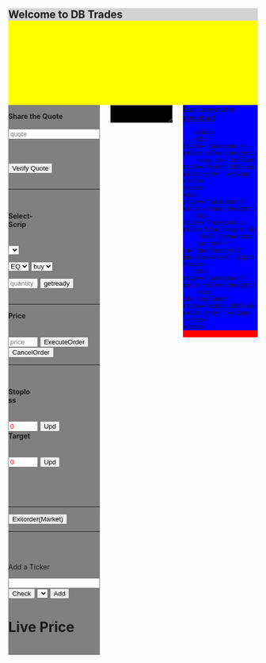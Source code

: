 <html>
<head>
<meta name = "viewport" content="width=device-width, initial-scale=1.0"> 
<style>

hr.dashed {
  border-top: 3px dashed #bbb;
}
.column1 {
  float: left;
  width: 40%;
  height:95%
}
.column2{
  float: left;
  width: 30%;
  height:95%
}
.column3 {
  float: left;
  width: 30%;
  height:95%
}

/* Stops the float property from affecting content after the columns */
.columns:after {
  content: "";
  display: table;
  clear: both;
}

</style>
<script type = "text/javascript">
var cantry=1
var ws;

var url2="ws://dbtrades.westeurope.azurecontainer.io:10012";

var url1="http://dbtrades.westeurope.azurecontainer.io:10100/"
//Var url2="ws://64c6-106-214-87-93.ngrok.io";

//Var url1="http://ec56-106-214-87-93.ngrok.io/";

function init1(){

const Http = new XMLHttpRequest();
const url=url1+"checkstoplossthread";
Http.open("GET",url);
Http.send();
Http.onreadystatechange=function(){
if (this.readyState==4&& this.status==200){ 

}
if (this.readyState==4&& this.status!=200){
 //window.alert(this.response);
};
}
}

function connectws(){
  ws = new WebSocket(url2);

  // Set event handlers.

  ws.onopen = function(e) {
	document.getElementById("console").value = document.getElementById("console").value+"\n"+ "Connected Successfully";

  };
  
  ws.onmessage = function(e) {
	// e.data contains received string.
	//window.alert("onmessage: " + e.data);
	const marray=e.data.split(":");
	//window.alert(marray)
	if (marray[0]=="verify") { document.getElementById("console").value = document.getElementById("console").value+"\n"+marray[1];}
	if (marray[0]=="noverify") { document.getElementById("console").value = document.getElementById("console").value+"\n"+marray[1];}
	if (marray[0]=="deposit") { document.getElementById("console").value = document.getElementById("console").value+"\n"+ "Deposit Amount is:"+marray[1];}
	if (marray[0]=="buyprice") { document.getElementById("console").value = document.getElementById("console").value+"\n"+ "Bought at:"+marray[1];}
	if (marray[0]=="sellprice") { document.getElementById("console").value = document.getElementById("console").value+"\n"+ "Sold at:"+marray[1];}
	if (marray[0]=="error") { document.getElementById("console").value = document.getElementById("console").value+"\n"+ "error at:"+marray[1];}
	if (marray[0]=="rejected") { document.getElementById("console").value = document.getElementById("console").value+"\n"+ "Rejected at:"+marray[1];}
	if (marray[0]=="buypic") { imgElem.setAttribute('src', "data:image/png;base64," + marray[1]);document.getElementById("downloadbuy").href ="data:image/png;base64," + marray[1]; }
	if (marray[0]=="sellpic") { imgElem1.setAttribute('src', "data:image/png;base64," + marray[1]);document.getElementById("downloadsell").href ="data:image/png;base64," + marray[1];}
	if (marray[0]=="targetupd") { document.getElementById("console").value = document.getElementById("console").value+"\n"+ "New Target Profit:"+marray[1];}
	if (marray[0]=="lossupd") { document.getElementById("console").value = document.getElementById("console").value+"\n"+ "New target loss:"+marray[1];}
	if (marray[0]=="common") { document.getElementById("console").value = document.getElementById("console").value+"\n"+marray[1];}
	if (marray[0]=="initloss") { document.getElementById("stoploss1").value = marray[1];}
	if (marray[0]=="donothing") { }
	if (marray[0]=="liveprice") { document.getElementById("liveprice").innerHTML = marray[1];}
	if (marray[0]=="block") { document.getElementById("getready").disabled = true ;
							  document.getElementById("execute").disabled = true ;
							  document.getElementById("additem").disabled = true ;
							  document.getElementById("cancel").disabled = true ;}
	if (marray[0]=="unblock") { document.getElementById("getready").disabled = false ;
						  document.getElementById("execute").disabled = false ;
						  document.getElementById("additem").disabled = false ;
						  document.getElementById("cancel").disabled = false ;}
//	else { var baseStr64=e.data;	
//	imgElem.setAttribute('src', "data:image/jpg;base64," + baseStr64);

//	}
	
  };
  
  ws.onclose = function() {
	document.getElementById("console").value = document.getElementById("console").value+"\n"+ "Connection Closed";
	if (cantry==1){
	setTimeout(function() {
      connectws();
    }, 1000); }
  };

  ws.onerror = function(e) {
	cantry=0
	document.getElementById("console").value = document.getElementById("console").value+"\n"+ "Connection Error";

  };
}
function init() {
	//window.alert("starting init");
	
  // Connect to Web Socket

	connectws();
	setTimeout(function() {
      init1();
    }, 2000);
	setTimeout(function() {
      additemsinit();
    }, 1000);
	
}

function inputevent1(){
//	alert(document.getElementById("target1").value);
}
	
function additems1(){
const Http = new XMLHttpRequest();
const url=url1+"additems1/"+document.getElementById("additems1").value;
Http.open("GET",url);
Http.send();
Http.onreadystatechange=function(){
if (this.readyState==4&& this.status==200){
	strr=this.response;

	//window.alert(this.response) ;
	tokenselect=document.getElementById("addselect");
	const choiced=strr.split(":");

	for (let i = 0; i < choiced.length; i++) {

	  var opt = document.createElement('option');
		opt.value = choiced[i];
		opt.innerHTML = choiced[i];
		tokenselect.appendChild(opt);
	}

}
if (this.readyState==4&& this.status!=200){ window.alert(this.response);}
};
}

function additemsinit(){
const Http = new XMLHttpRequest();
const url=url1+"inittok";
Http.open("GET",url);
Http.send();
Http.onreadystatechange=function(){
if (this.readyState==4&& this.status==200){
	strr=this.response;

	//window.alert(this.response) ;
	tokenselect=document.getElementById("token");
	tokenselect.length=0;
	const choiced=strr.split(":");

	for (let i = 0; i < choiced.length; i++) {

	  var opt = document.createElement('option');
		opt.value = choiced[i];
		opt.innerHTML = choiced[i];
		tokenselect.appendChild(opt);
	}

}
if (this.readyState==4&& this.status!=200){ window.alert(this.response);}
};
}
function additems2(){
const Http = new XMLHttpRequest();
const url=url1+"additems2/"+document.getElementById("addselect").value;
Http.open("GET",url);
Http.send();
Http.onreadystatechange=function(){
if (this.readyState==4&& this.status==200){ 
   tokenselect=document.getElementById("token");
   valtoadd=document.getElementById("addselect").value
   valtoadd1=valtoadd.split("-")[0]
   var opt1 = document.createElement('option');
   opt1.value = valtoadd1;
   opt1.innerHTML = valtoadd1;
   tokenselect.appendChild(opt1);
   }
if (this.readyState==4&& this.status!=200){ window.alert(this.response);}
};
}

function verifyfn(){
//window.alert("starting ws");

//const url=url1+"startws";
//Http.open("GET",url);
//Http.send();
//Http.onreadystatechange=function(){
//if (this.readyState==4&& this.status==200){ ;}
//if (this.readyState==4&& this.status!=200){ window.alert(this.response);}
//};
//window.alert("init");

//window.alert("vrify");
//const Http = new XMLHttpRequest();
const Http = new XMLHttpRequest();
const url01=url1+"verify/"+document.getElementById("Uname").value;
Http.open("GET",url01);
Http.send();
Http.onreadystatechange=function(){
if (this.readyState==4&& this.status==200){ 
	resp=this.response;
	//window.alert(this.response);
	if (resp.includes('success')){ init();}
	if (resp.includes('fail')){ window.alert("Failed Quote");}
	if (resp.includes('duplicate')){ window.alert("Someone already logged in ");}
}
if (this.readyState==4&& this.status!=200){ window.alert(this.response);}
};
}

function cancelorder(){
const Http = new XMLHttpRequest();
const url=url1+"cancelorder";
Http.open("GET",url);
Http.send();
Http.onreadystatechange=function(){
if (this.readyState==4&& this.status==200){ ;}
if (this.readyState==4&& this.status!=200){ window.alert(this.response);}
};
}

function updstoploss(){
const Http = new XMLHttpRequest();
const url=url1+"updstoploss/"+document.getElementById("stoploss1").value;
Http.open("GET",url);
Http.send();
Http.onreadystatechange=function(){
if (this.readyState==4&& this.status==200){ ;}
if (this.readyState==4&& this.status!=200){ window.alert(this.response);}
};
}
function updtarget(){
const Http = new XMLHttpRequest();
const url=url1+"updtarget/"+document.getElementById("target1").value;
Http.open("GET",url);
Http.send();
Http.onreadystatechange=function(){
if (this.readyState==4&& this.status==200){ ;}
if (this.readyState==4&& this.status!=200){ window.alert(this.response);}
};
}

function p1(){
const Http = new XMLHttpRequest();
const url=url1+"initial"
Http.open("GET",url);
Http.send();
Http.onreadystatechange=function(){
if (this.readyState==4&& this.status==200){ ;}
if (this.readyState==4&& this.status!=200){ window.alert(this.response);}
};
}

function getstat(){
const Http = new XMLHttpRequest();
const url=url1+"getstat"
Http.open("GET",url);
Http.send();
Http.onreadystatechange=function(){
if (this.readyState==4&& this.status==200){ ;}
if (this.readyState==4&& this.status!=200){ window.alert(this.response);}
};
}


function exitnow(){
const Http = new XMLHttpRequest();
const url=url1+"exitordernow"
Http.open("GET",url);
Http.send();
Http.onreadystatechange=function(){
if (this.readyState==4&& this.status==200){;}
if (this.readyState==4&& this.status!=200){ window.alert(this.response);}
};
}

function getready(){
const tok =document.getElementById("token").value
const ttype =document.getElementById("ttype").value
const buysell =document.getElementById("buysell").value
const quant =document.getElementById("quant").value
const Http = new XMLHttpRequest();
const url=url1+"getready/"+tok+"/"+ttype+"/"+buysell+"/"+quant
Http.open("GET",url);
Http.send();
Http.onreadystatechange=function(){

if (this.readyState==4&& this.status==200){ ;}
if (this.readyState==4&& this.status!=200){ window.alert(this.response);}
};
}

function execute(){
const price1 =document.getElementById("price1").value

const Http = new XMLHttpRequest();
const url=url1+"startnow/"+price1

Http.open("GET",url);
Http.send();
Http.onreadystatechange=function(){
if (this.readyState==4&& this.status==200){ ;}
if (this.readyState==4&& this.status!=200){ window.alert(this.response);}
};
}
</script>

<body>
<div style="height:5%;background-color:yellow;"> <h2 style="background-color:lightgrey;">Welcome to DB Trades</h1></div>

<div class="columns">
  <div class="column1" style="background-color:grey;">


 <label><b>Share the Quote     
 </b>    
</label> 
<input type="text" name="Uname" id="Uname" placeholder="quote">    
<br><br>    

<button onclick="verifyfn()">Verify Quote</button>    
<br> 
<hr class="dashed">
<br>


 <label style="display:block;width:50px;"><b>Select-Scrip    
 </b>    
</label>  
<select id="token">

</select>

<select id="ttype">
  <option value="EQ">EQ</option>
  <option value="FO">FO</option>
</select>
<select id="buysell">
  <option value="buy">buy</option>
  <option value="sell">sell</option>
</select>

<input  id="quant" placeholder="quantity" style="width: 60px;color:red"></input>
<button id ="getready" onclick="getready()">getready</button>
<br><br>

<hr class="dashed">

 <label style="display:block;width:50px;"><b>Price     
 </b>    
</label>   
<input id="price1" placeholder="price" style="width: 60px;color:red" ></input>
<button id="execute" onclick="execute()">ExecuteOrder</button>
<button id="cancel" onclick="cancelorder()">CancelOrder</button>
<hr class="dashed">
<br>

<label style="display:block;width:50px;"><b>Stoploss     
 </b>    
</label>   
<input type="number"  min="0" max="99999999" step="2" value="0" id="stoploss1"  style="width: 60px;color:red" ></input>
<button onclick="updstoploss()">Upd</button>
<br>
 <label style="display:block;width:50px;"><b>Target     
 </b>    
</label>   
<input id="target1" oninput=inputevent1() type="number"  min="0" max="99999999" step="2" value="0"  style="width: 60px;color:red" ></input>
<button onclick="updtarget()">Upd</button>
<br><br>

<br><br>	
<hr class="dashed">

<button id="exit" onclick="exitnow()">Exitorder(Market)</button>
<hr class="dashed">
<br>
<br>
<P> Add a Ticker</p>
<input id="additems1" ></input>
<button id="additem" onclick="additems1()">Check</button>
<select id="addselect"></select>
<button onclick="additems2()">Add</button>
<h1> Live Price </h>
<h1 id="liveprice"><h1>




  </div>

  <div class="column2" style="background-color:green;">
<textarea id="console" style="display:block;width:100%;color:#fff;height:100%;background-color:black"> </textarea>
  </div>


  <div class="column3" style="background-color:red;">
    <div style="background-color:green;height:50%;"> 
	   <div style="background-color:blue;height:10%;">  
	             Buy Screenshot
	           <a href="" id="downloadbuy" download="buy.jpg">download</a>
		

	   </div>
	   <div style="background-color:silver;height:90%;">  
		<img id="imgElem" style="width:100%;display:block;height:100%;background-color:grey" ></img>
	</div>	
    </div>
    <div style="background-color:orange;height:50%;">
	   <div style="background-color:blue;height:10%;">  
		 Sell Screenshot
		<a href="" id="downloadsell" download="sell.jpg">download</a>
	</div>
	   <div style="background-color:silver;height:90%;"> 
		<img id="imgElem1" style="width:100%;display:block;height:100%;background-color:grey" ></img>
	 </div>	
    </div>
		
  </div>



</div>

</body>
</html>


</head>
</html>


    
